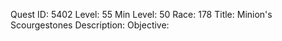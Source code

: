 Quest ID: 5402
Level: 55
Min Level: 50
Race: 178
Title: Minion's Scourgestones
Description: 
Objective: 
